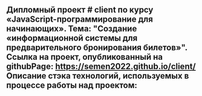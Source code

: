 Дипломный проект # client по курсу «JavaScript-программирование для начинающих».
Тема: "Создание «информационной системы для предварительного бронирования билетов»".
Ссылка на проект, опубликованный на githubPage: https://semen2022.github.io/client/
Описание стэка технологий, используемых в процессе работы над проектом:
- 
